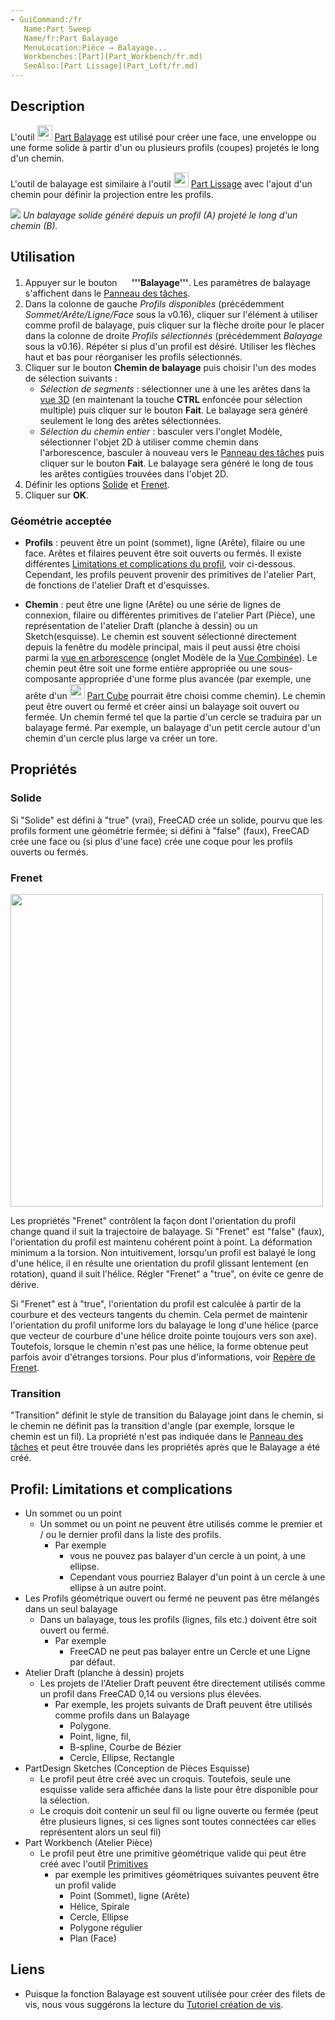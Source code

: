 ```yaml
---
- GuiCommand:/fr
   Name:Part Sweep
   Name/fr:Part Balayage
   MenuLocation:Pièce → Balayage...
   Workbenches:[Part](Part_Workbench/fr.md)
   SeeAlso:[Part Lissage](Part_Loft/fr.md)
---
```


## Description

L\'outil <img alt="" src=images/Part_Sweep.svg  style="width:24px;"> [Part Balayage](Part_Sweep/fr.md) est utilisé pour créer une face, une enveloppe ou une forme solide à partir d\'un ou plusieurs profils (coupes) projetés le long d\'un chemin.

L\'outil de balayage est similaire à l\'outil <img alt="" src=images/Part_Loft.svg  style="width:24px;"> [Part Lissage](Part_Loft/fr.md) avec l\'ajout d\'un chemin pour définir la projection entre les profils.

![](images/Part_Sweep_simple.png ) *Un balayage solide généré depuis un profil (A) projeté le long d\'un chemin (B).*

## Utilisation

1.  Appuyer sur le bouton **<img src="images/Part_Sweep.svg" width=16px> '''Balayage'''**. Les paramètres de balayage s\'affichent dans le [Panneau des tâches](Task_Panel/fr.md).
2.  Dans la colonne de gauche *Profils disponibles* (précédemment *Sommet/Arête/Ligne/Face* sous la v0.16), cliquer sur l\'élément à utiliser comme profil de balayage, puis cliquer sur la flèche droite pour le placer dans la colonne de droite *Profils sélectionnés* (précédemment *Balayage* sous la v0.16). Répéter si plus d\'un profil est désiré. Utiliser les flèches haut et bas pour réorganiser les profils sélectionnés.
3.  Cliquer sur le bouton **Chemin de balayage** puis choisir l\'un des modes de sélection suivants :
    -   *Sélection de segments* : sélectionner une à une les arêtes dans la [vue 3D](3D_view/fr.md) (en maintenant la touche **CTRL** enfoncée pour sélection multiple) puis cliquer sur le bouton **Fait**. Le balayage sera généré seulement le long des arêtes sélectionnées.
    -   *Sélection du chemin entier* : basculer vers l\'onglet Modèle, sélectionner l\'objet 2D à utiliser comme chemin dans l\'arborescence, basculer à nouveau vers le [Panneau des tâches](Task_Panel/fr.md) puis cliquer sur le bouton **Fait**. Le balayage sera généré le long de tous les arêtes contigües trouvées dans l\'objet 2D.
4.  Définir les options [Solide](#Solide.md) et [Frenet](#Frenet.md).
5.  Cliquer sur **OK**.

### Géométrie acceptée 

-   **Profils** : peuvent être un point (sommet), ligne (Arête), filaire ou une face. Arêtes et filaires peuvent être soit ouverts ou fermés. Il existe différentes [Limitations et complications du profil](Part_Sweep/fr#Profil:_Limitations_et_complications.md), voir ci-dessous. Cependant, les profils peuvent provenir des primitives de l\'atelier Part, de fonctions de l\'atelier Draft et d\'esquisses.

-   **Chemin** : peut être une ligne (Arête) ou une série de lignes de connexion, filaire ou différentes primitives de l\'atelier Part (Pièce), une représentation de l\'atelier Draft (planche à dessin) ou un Sketch(esquisse). Le chemin est souvent sélectionné directement depuis la fenêtre du modèle principal, mais il peut aussi être choisi parmi la [vue en arborescence](tree_view/fr.md) (onglet Modèle de la [Vue Combinée](Combo_view/fr.md)). Le chemin peut être soit une forme entière appropriée ou une sous-composante appropriée d\'une forme plus avancée (par exemple, une arête d\'un <img alt="" src=images/Part_Box.svg  style="width:24px;"> [Part Cube](Part_Box/fr.md) pourrait être choisi comme chemin). Le chemin peut être ouvert ou fermé et créer ainsi un balayage soit ouvert ou fermée. Un chemin fermé tel que la partie d\'un cercle se traduira par un balayage fermé. Par exemple, un balayage d\'un petit cercle autour d\'un chemin d\'un cercle plus large va créer un tore.

## Propriétés

### Solide

Si \"Solide\" est défini à \"true\" (vrai), FreeCAD crée un solide, pourvu que les profils forment une géométrie fermée; si défini à \"false\" (faux), FreeCAD crée une face ou (si plus d\'une face) crée une coque pour les profils ouverts ou fermés.

### Frenet

<img alt="" src=images/Sweep-frenet-comp.png  style="width:500px;">

Les propriétés \"Frenet\" contrôlent la façon dont l\'orientation du profil change quand il suit la trajectoire de balayage. Si \"Frenet\" est \"false\" (faux), l\'orientation du profil est maintenu cohérent point à point. La déformation minimum a la torsion. Non intuitivement, lorsqu\'un profil est balayé le long d\'une hélice, il en résulte une orientation du profil glissant lentement (en rotation), quand il suit l\'hélice. Régler \"Frenet\" a \"true\", on évite ce genre de dérive.

Si \"Frenet\" est à \"true\", l\'orientation du profil est calculée à partir de la courbure et des vecteurs tangents du chemin. Cela permet de maintenir l\'orientation du profil uniforme lors du balayage le long d\'une hélice (parce que vecteur de courbure d\'une hélice droite pointe toujours vers son axe). Toutefois, lorsque le chemin n\'est pas une hélice, la forme obtenue peut parfois avoir d\'étranges torsions. Pour plus d\'informations, voir [Repère de Frenet](https://fr.wikipedia.org/wiki/Rep%C3%A8re_de_Frenet).

### Transition

\"Transition\" définit le style de transition du Balayage joint dans le chemin, si le chemin ne définit pas la transition d\'angle (par exemple, lorsque le chemin est un fil). La propriété n\'est pas indiquée dans le [Panneau des tâches](Task_panel/fr.md) et peut être trouvée dans les propriétés après que le Balayage a été créé.

## Profil: Limitations et complications 

-   Un sommet ou un point
    -   Un sommet ou un point ne peuvent être utilisés comme le premier et / ou le dernier profil dans la liste des profils.
        -   Par exemple
            -   vous ne pouvez pas balayer d\'un cercle à un point, à une ellipse.
            -   Cependant vous pourriez Balayer d\'un point à un cercle à une ellipse à un autre point.
-   Les Profils géométrique ouvert ou fermé ne peuvent pas être mélangés dans un seul balayage
    -   Dans un balayage, tous les profils (lignes, fils etc.) doivent être soit ouvert ou fermé.
        -   Par exemple
            -   FreeCAD ne peut pas balayer entre un Cercle et une Ligne par défaut.
-   Atelier Draft (planche à dessin) projets
    -   Les projets de l\'Atelier Draft peuvent être directement utilisés comme un profil dans FreeCAD 0,14 ou versions plus élevées.
        -   Par exemple, les projets suivants de Draft peuvent être utilisés comme profils dans un Balayage
            -   Polygone.
            -   Point, ligne, fil,
            -   B-spline, Courbe de Bézier
            -   Cercle, Ellipse, Rectangle
-   PartDesign Sketches (Conception de Pièces Esquisse)
    -   Le profil peut être créé avec un croquis. Toutefois, seule une esquisse valide sera affichée dans la liste pour être disponible pour la sélection.
    -   Le croquis doit contenir un seul fil ou ligne ouverte ou fermée (peut être plusieurs lignes, si ces lignes sont toutes connectées car elles représentent alors un seul fil)
-   Part Workbench (Atelier Pièce)
    -   Le profil peut être une primitive géométrique valide qui peut être créé avec l\'outil [Primitives](Part_Primitives/fr.md)
        -   par exemple les primitives géométriques suivantes peuvent être un profil valide
            -   Point (Sommet), ligne (Arête)
            -   Hélice, Spirale
            -   Cercle, Ellipse
            -   Polygone régulier
            -   Plan (Face)

## Liens

-   Puisque la fonction Balayage est souvent utilisée pour créer des filets de vis, nous vous suggérons la lecture du [Tutoriel création de vis](Thread_for_Screw_Tutorial/fr.md).





 
